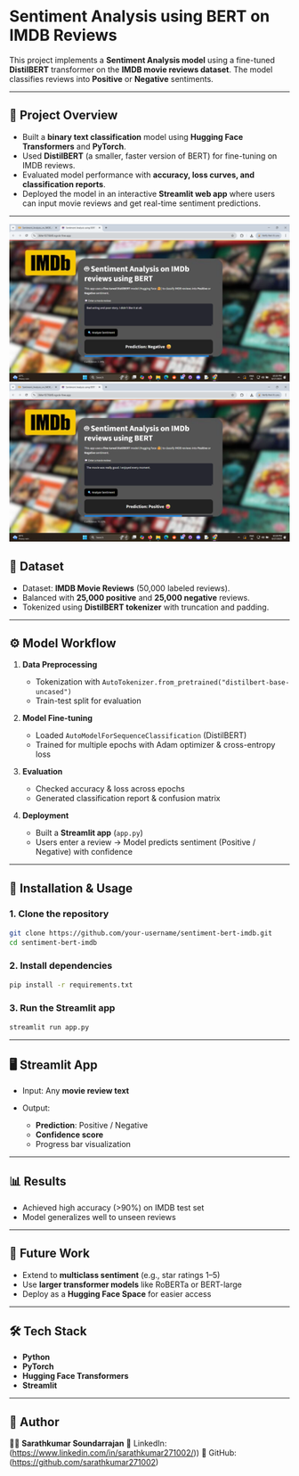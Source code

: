 # Sentiment Analysis using BERT on IMDB Reviews

This project implements a **Sentiment Analysis model** using a fine-tuned **DistilBERT** transformer on the **IMDB movie reviews dataset**. The model classifies reviews into **Positive** or **Negative** sentiments.

---

## 📌 Project Overview

* Built a **binary text classification** model using **Hugging Face Transformers** and **PyTorch**.
* Used **DistilBERT** (a smaller, faster version of BERT) for fine-tuning on IMDB reviews.
* Evaluated model performance with **accuracy, loss curves, and classification reports**.
* Deployed the model in an interactive **Streamlit web app** where users can input movie reviews and get real-time sentiment predictions.

---

<img src="sa+nlp1.png" alt="Brain Tumor Detection" width="700">
<img src="sa+nlp2.png" alt="Brain Tumor Detection" width="700">

## 📂 Dataset

* Dataset: **IMDB Movie Reviews** (50,000 labeled reviews).
* Balanced with **25,000 positive** and **25,000 negative** reviews.
* Tokenized using **DistilBERT tokenizer** with truncation and padding.

---

## ⚙️ Model Workflow

1. **Data Preprocessing**

   * Tokenization with `AutoTokenizer.from_pretrained("distilbert-base-uncased")`
   * Train-test split for evaluation

2. **Model Fine-tuning**

   * Loaded `AutoModelForSequenceClassification` (DistilBERT)
   * Trained for multiple epochs with Adam optimizer & cross-entropy loss

3. **Evaluation**

   * Checked accuracy & loss across epochs
   * Generated classification report & confusion matrix

4. **Deployment**

   * Built a **Streamlit app** (`app.py`)
   * Users enter a review → Model predicts sentiment (Positive / Negative) with confidence

---

## 🚀 Installation & Usage

### 1. Clone the repository

```bash
git clone https://github.com/your-username/sentiment-bert-imdb.git
cd sentiment-bert-imdb
```

### 2. Install dependencies

```bash
pip install -r requirements.txt
```

### 3. Run the Streamlit app

```bash
streamlit run app.py
```

---

## 🖥️ Streamlit App

* Input: Any **movie review text**
* Output:

  * **Prediction**: Positive / Negative
  * **Confidence score**
  * Progress bar visualization

---

## 📊 Results

* Achieved high accuracy (>90%) on IMDB test set
* Model generalizes well to unseen reviews

---

## 🔮 Future Work

* Extend to **multiclass sentiment** (e.g., star ratings 1–5)
* Use **larger transformer models** like RoBERTa or BERT-large
* Deploy as a **Hugging Face Space** for easier access

---

## 🛠️ Tech Stack

* **Python**
* **PyTorch**
* **Hugging Face Transformers**
* **Streamlit**
---
## 📢 Author

👨‍💻 **Sarathkumar Soundarrajan**
📌 LinkedIn: (https://www.linkedin.com/in/sarathkumar271002/))
📌 GitHub: (https://github.com/sarathkumar271002)
